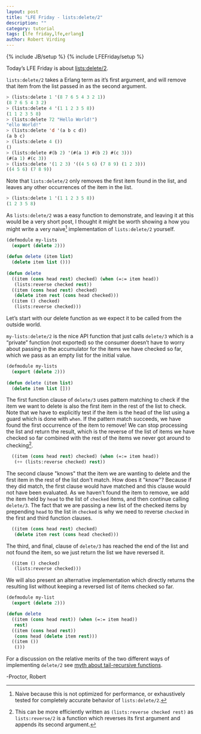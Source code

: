 ```yaml
---
layout: post
title: "LFE Friday - lists:delete/2"
description: ""
category: tutorial
tags: [lfe friday,lfe,erlang]
author: Robert Virding
---
```

{% include JB/setup %}
{% include LFEFriday/setup %}

Today’s LFE Friday is about [lists:delete/2](http://www.erlang.org/doc/man/lists.html#delete-2).

``lists:delete/2`` takes a Erlang term as it’s first argument, and
will remove that item from the list passed in as the second argument.

```cl
> (lists:delete 1 '(8 7 6 5 4 3 2 1))                         
(8 7 6 5 4 3 2)
> (lists:delete 4 '(1 1 2 3 5 8))    
(1 1 2 3 5 8)
> (lists:delete 72 "Hello World!")
"ello World!"
> (lists:delete 'd '(a b c d))
(a b c)
> (lists:delete 4 ())         
()
> (lists:delete #(b 2) '(#(a 1) #(b 2) #(c 3)))
(#(a 1) #(c 3))
> (lists:delete '(1 2 3) '((4 5 6) (7 8 9) (1 2 3)))
((4 5 6) (7 8 9))
```

Note that ``lists:delete/2`` only removes the first item found in the
list, and leaves any other occurrences of the item in the list.

```cl
> (lists:delete 1 '(1 1 2 3 5 8))                   
(1 2 3 5 8)
```

As ``lists:delete/2`` was a easy function to demonstrate, and leaving
it at this would be a very short post, I thought it might be worth
showing a how you might write a very naive[^1] implementation of
``lists:delete/2`` yourself.

```cl
(defmodule my-lists
  (export (delete 2)))
 
(defun delete (item list)
  (delete item list ()))
 
(defun delete
  ((item (cons head rest) checked) (when (=:= item head))
   (lists:reverse checked rest))
  ((item (cons head rest) checked)
   (delete item rest (cons head checked)))
  ((item () checked)
   (lists:reverse checked)))
```

Let’s start with our delete function as we expect it to be called from the outside world.

``my-lists:delete/2`` is the nice API function that just calls ``delete/3`` which is a “private” function (not exported) so the consumer doesn’t have to worry about passing in the accumulator for the items we have checked so far, which we pass as an empty list for the initial value.

```cl
(defmodule my-lists
  (export (delete 2)))
 
(defun delete (item list)
  (delete item list []))
```

The first function clause of ``delete/3`` uses pattern matching to check if the item we want to delete is also the first item in the rest of the list to check. Note that we have to explicitly test if the item is the head of the list using a guard which is done with ``when``. If the pattern match succeeds, we have found the first occurrence of the item to remove! We can stop processing the list and return the result, which is the reverse of the list of items we have checked so far combined with the rest of the items we never got around to checking[^2].

```cl
  ((item (cons head rest) checked) (when (=:= item head))
   (++ (lists:reverse checked) rest))
```

The second clause "knows" that the item we are wanting to delete and the first item in the rest of the list don't match. How does it "know"? Because if they did match, the first clause would have matched and this clause would not have been evaluated. As we haven't found the item to remove, we add the item held by ``head`` to the list of ``checked`` items, and then continue calling ``delete/3``. The fact that we are passing a new list of the checked items by prepending ``head`` to the list in ``checked`` is why we need to reverse ``checked`` in the first and third function clauses.

```cl
  ((item (cons head rest) checked)
   (delete item rest (cons head checked)))
```

The third, and final, clause of ``delete/3`` has reached the end of the list and not found the item, so we just return the list we have reversed it.

```cl
  ((item () checked)
   (lists:reverse checked)))
```

We will also present an alternative implementation which directly returns the resulting list without keeping a reversed list of items checked so far.

```cl
(defmodule my-list
  (export (delete 2)))

(defun delete
  ((item (cons head rest)) (when (=:= item head))
   rest)
  ((item (cons head rest))
   (cons head (delete item rest)))
  ((item ())
   ()))
```

For a discussion on the relative merits of the two different ways of implementing ``delete/2`` see [myth about tail-recursive functions](http://erlang.org/doc/efficiency_guide/myths.html#id59389).

-Proctor, Robert

[^1]: Naive because this is not optimized for performance, or exhaustively tested for completely accurate behavior of ``lists:delete/2``.

[^2]:  This can be more efficiently written as ``(lists:reverse checked rest)`` as ``lists:reverse/2`` is a function which reverses its first argument and appends its second argument.
